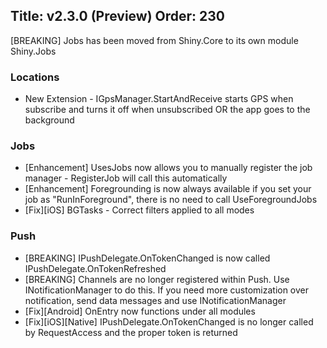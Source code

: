 Title: v2.3.0 (Preview)
Order: 230
---

[BREAKING] Jobs has been moved from Shiny.Core to its own module Shiny.Jobs

### Locations
* New Extension - IGpsManager.StartAndReceive starts GPS when subscribe and turns it off when unsubscribed OR the app goes to the background

### Jobs
* [Enhancement] UsesJobs now allows you to manually register the job manager - RegisterJob will call this automatically
* [Enhancement] Foregrounding is now always available if you set your job as "RunInForeground", there is no need to call UseForegroundJobs
* [Fix][iOS] BGTasks - Correct filters applied to all modes

### Push
* [BREAKING] IPushDelegate.OnTokenChanged is now called IPushDelegate.OnTokenRefreshed
* [BREAKING] Channels are no longer registered within Push.  Use INotificationManager to do this.  If you need more customization over notification, send data messages and use INotificationManager
* [Fix][Android] OnEntry now functions under all modules
* [Fix][iOS][Native] IPushDelegate.OnTokenChanged is no longer called by RequestAccess and the proper token is returned